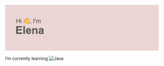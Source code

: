 ![About me](https://github.com/ElenaSsV/ElenaSsv/blob/main/header.png)


I’m currently learning ![Java](https://img.shields.io/badge/java-%23ED8B00.svg?style=for-the-badge&logo=java&logoColor=white) 

